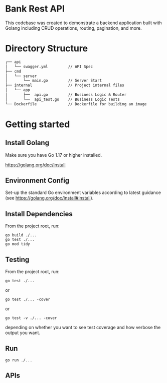 # Bank Rest API
This codebase was created to demonstrate a backend application built with Golang including CRUD operations, routing, pagination, and more.

# Directory Structure
```markdown
┌── api
│   └── swagger.yml         // API Spec
├── cmd     
│   └── server              
│       └── main.go         // Server Start  
├── internal                // Project internal files
│   └── app     
│       ├──  api.go         // Business Logic & Router
│       └──  api_test.go    // Business Logic Tests
└── Dockerfile              // Dockerfile for building an image
```
# Getting started

## Install Golang

Make sure you have Go 1.17 or higher installed.

https://golang.org/doc/install

## Environment Config

Set-up the standard Go environment variables according to latest guidance (see https://golang.org/doc/install#install).


## Install Dependencies
From the project root, run:
```
go build ./...
go test ./...
go mod tidy
```

## Testing
From the project root, run:
```
go test ./...
```
or
```
go test ./... -cover
```
or
```
go test -v ./... -cover
```
depending on whether you want to see test coverage and how verbose the output you want.

## Run
```
go run ./...
```

## APIs

